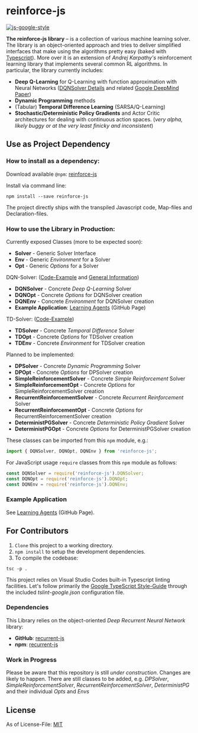 # reinforce-js
[![js-google-style](https://img.shields.io/badge/code%20style-google-blue.svg)](https://google.github.io/styleguide/jsguide.html)

[dqn-solver]: examples/dqn-solver.md
[dqn-solver-src]: examples/dqn-solver-src.md
[td-solver-src]: examples/td-solver-src.md

**The reinforce-js library** &ndash; is a collection of various machine learning solver. The library is an object-oriented approach and tries to deliver simplified interfaces that make using the algorithms pretty easy (baked with [Typescript](https://github.com/Microsoft/TypeScript)). More over it is an extension of _Andrej Karpathy's_ reinforcement learning library that implements several common RL algorithms.
In particular, the library currently includes:

* **Deep Q-Learning** for Q-Learning with function approximation with Neural Networks ([DQNSolver Details][dqn-solver] and related [Google DeepMind Paper](https://www.nature.com/articles/nature14236))
* **Dynamic Programming** methods
* (Tabular) **Temporal Difference Learning** (SARSA/Q-Learning)
* **Stochastic/Deterministic Policy Gradients** and Actor Critic architectures for dealing with continuous action spaces. (_very alpha, likely buggy or at the very least finicky and inconsistent_)

## Use as Project Dependency

### How to install as a dependency:

Download available `@npm`: [reinforce-js](https://www.npmjs.com/package/reinforce-js)

Install via command line:

```
npm install --save reinforce-js
```

The project directly ships with the transpiled Javascript code, Map-files and Declaration-files.

### How to use the Library in Production:

Currently exposed Classes (more to be expected soon):

* **Solver** - Generic Solver Interface
* **Env** - Generic *Environment* for a Solver
* **Opt** - Generic *Options* for a Solver

DQN-Solver: ([Code-Example][dqn-solver-src] and [General Information][dqn-solver])
* **DQNSolver** - Concrete *Deep Q-Learning* Solver
* **DQNOpt** - Concrete *Options* for DQNSolver creation
* **DQNEnv** - Concrete *Environment* for DQNSolver creation
* **Example Application**: [Learning Agents](https://mvrahden.github.io/learning-agents) (GitHub Page)

TD-Solver: ([Code-Example][td-solver-src])
* **TDSolver** - Concrete *Temporal Difference* Solver
* **TDOpt** - Concrete *Options* for TDSolver creation
* **TDEnv** - Concrete *Environment* for TDSolver creation

Planned to be implemented:

* **DPSolver** - Concrete *Dynamic Programming* Solver
* **DPOpt** - Concrete *Options* for DPSolver creation
* **SimpleReinforcementSolver** - Concrete *Simple Reinforcement* Solver
* **SimpleReinforcementOpt** - Concrete *Options* for SimpleReinforcementSolver creation
* **RecurrentReinforcementSolver** - Concrete *Recurrent Reinforcement* Solver
* **RecurrentReinforcementOpt** - Concrete *Options* for RecurrentReinforcementSolver creation
* **DeterministPGSolver** - Concrete *Deterministic Policy Gradient* Solver
* **DeterministPGOpt** - Concrete *Options* for DeterministPGSolver creation

These classes can be imported from this `npm` module, e.g.:
```typescript
import { DQNSolver, DQNOpt, DQNEnv } from 'reinforce-js';
```

For JavaScript usage `require` classes from this `npm` module as follows:
```javascript
const DQNSolver = require('reinforce-js').DQNSolver;
const DQNOpt = require('reinforce-js').DQNOpt;
const DQNEnv = require('reinforce-js').DQNEnv;
```

### Example Application

See [Learning Agents](https://mvrahden.github.io/learning-agents) (GitHub Page).

## For Contributors

1. `Clone` this project to a working directory.
2. `npm install` to setup the development dependencies.
3. To compile the codebase:

```
tsc -p .
```

This project relies on Visual Studio Codes built-in Typescript linting facilities. Let's follow primarily the [Google TypeScript Style-Guide](https://github.com/google/ts-style) through the included *tslint-google.json* configuration file.

### Dependencies

This Library relies on the object-oriented _Deep Recurrent Neural Network_ library:

* **GitHub**: [recurrent-js](https://github.com/mvrahden/recurrent-js)
* **npm**: [recurrent-js](https://www.npmjs.com/package/recurrent-js)

### Work in Progress
Please be aware that this repository is still _under construction_. Changes are likely to happen.
There are still classes to be added, e.g. *DPSolver*, *SimpleReinforcementSolver*, *RecurrentReinforcementSolver*, *DeterministPG* and their individual *Opts* and *Envs*

## License

As of License-File: [MIT](LICENSE)
